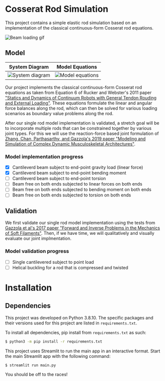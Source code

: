 # Cosserat Rod Simulation
This project contains a simple elastic rod simulation based on an implementation of the classical continuous-form Cosserat rod equations.

![Beam loading gif](https://cdn.discordapp.com/attachments/421939066930462723/1102311211921588336/ezgif-3-f9ec90fcbd.gif)

## Model

System Diagram | Model Equations
--- | --- 
![System diagram](https://media.discordapp.net/attachments/421939066930462723/1100061734506602637/image.png) | ![Model equations](https://media.discordapp.net/attachments/421939066930462723/1100061822423408772/image.png)

Our project implements the classical continuous-form Cosserat rod equations as taken from Equation 6 of Rucker and Webster's 2011 paper ["Statics and Dynamics of Continuum Robots with General Tendon Rouding and External Loading"](https://doi.org/10.1109/TRO.2011.2160469). These equations formulate the linear and angular force balances along the rod, which can then be solved for various loading scenarios as boundary value problems along the rod.

After our single rod model implementation is validated, a stretch goal will be to incorporate multiple rods that can be constrained together by various joint types. For this we will use the reaction-force based joint formulation of [Zhang, Chan, Parthasarthy, and Gazzola's 2019 paper "Modeling and Simulation of Complex Dynamic Musculoskeletal Architectures"](https://www.cosseratrods.org/publications/pubs/2019_NatComm.pdf). 

### Model implementation progress
- [x] Cantileverd beam subject to end-point gravity load (linear force)
- [x] Cantileverd beam subject to end-point bending moment
- [ ] Cantileverd beam subject to end-point torsion
- [ ] Beam free on both ends subjected to linear forces on both ends
- [ ] Beam free on both ends subjected to bending moment on both ends
- [ ] Beam free on both ends subjected to torsion on both ends

## Validation
We first validate our single rod model implementation using the tests from [Gazzola et al's 2017 paper "Forward and Inverse Problems in the Mechanics of Soft Filaments"](https://mattia-lab.com/wp-content/uploads/2018/06/Gazzola_RSOS_2018.pdf). Then, if we have time, we will qualitatively and visually evaluate our joint implmentation.

### Model validation progress
- [ ] Single cantilevered subject to point load
- [ ] Helical buckling for a rod that is compressed and twisted

# Installation
## Dependencies
This project was developed on Python 3.8.10. The specific packages and their versions used for this project are listed in `requirements.txt`.

To install all dependencies, pip install from `requirements.txt` as such:
``` bash
$ python3 -m pip install -r requirements.txt
```

This project uses Streamlit to run the main app in an interactive format. Start the main Streamlit app with the following command:
```bash
$ streamlit run main.py
```

You should be off to the races!